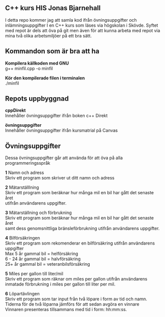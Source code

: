 C++ kurs HIS Jonas Bjarnehall
----------------------------
I detta repo kommer jag att samla kod ifrån övningsuppgifter och inlämningsuppgifter I en C++ kurs som läses via högskolan i Skövde. Syftet med repot är dels att öva på git men även för att kunna arbeta med repot via mina två olika arbetsmiljöer på ett bra sätt.

Kommandon som är bra att ha
---------------------------

**Kompilera källkoden med GNU**<br>
g++ minfil.cpp -o minfil

**Kör  den kompilerade filen i terminalen**<br>
./minfil

Repots uppbyggnad
-----------------
**cppDirekt**<br>
Innehåller övningsuppgifter ifrån boken c++ Direkt

**övningsuppgifter**<br>
Innehåller övningsuppgifter ifrån kursmatrial på Canvas

Övningsuppgifter
----------------
Dessa övningsuppgifter går att använda för att öva på alla programmeringsspråk

**1** Namn och adress<br>
Skriv ett program som skriver ut ditt namn och adress<br>

**2** Mätarställlning<br>
Skriv ett program som beräknar hur många mil en bil har gått det senaste året <br>
utifrån användarens uppgifter.

**3** Mätarställning och förbrukning<br>
Skriv ett program som beräknar hur många mil en bil har gått det senaste året <br>
samt dess genomsnittliga bränsleförbrukning utifrån användarens uppgifter.

**4** Bilförsäkringen<br>
Skriv ett program som rekomenderar en bilförsäkring utifrån användarens uppgifter <br>
Max 5 år gammal bil = helförsäkring <br>
6 - 24 år gammal bil = halvförsäkring <br>
25+ år gammal bil = veteranbilsförsäkring <br>

**5** Miles per gallon till liter/mil<br>
Skriv ett program som räknar om miles per gallon utifrån användarens <br>
inmatade förbrukning i miles per gallon till liter per mil. <br>

**6** Löpartävlingen<br>
Skriv ett program som tar input från två löpare i form av tid och namn. <br>
Tiderna för de två löparna jämförs för att sedan avgöra en vinnare<br>
Vinnaren presenteras tillsammans med tid i form: hh:mm:ss.

